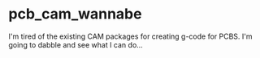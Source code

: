 # pcb_cam_wannabe
I'm tired of the existing CAM packages for creating g-code for PCBS. I'm going to dabble and see what I can do...
